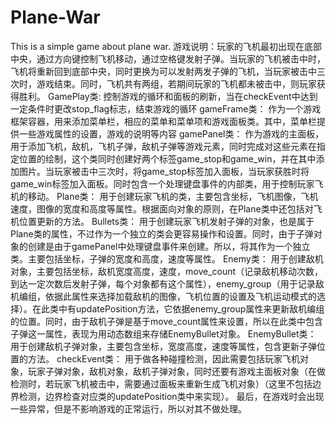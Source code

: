 # Plane-War
This is a simple game about plane war.
游戏说明：玩家的飞机最初出现在底部中央，通过方向键控制飞机移动，通过空格键发射子弹。当玩家的飞机被击中时，飞机将重新回到底部中央，同时更换为可以发射两发子弹的飞机，当玩家被击中三次时，游戏结束。同时，飞机共有两组，若期间玩家的飞机都未被击中，则玩家获得胜利。
GamePlay类:
控制游戏的循环和面板的刷新，当在checkEvent中达到一定条件时更改stop_flag标志，结束游戏的循环
gameFrame类：
作为一个游戏框架容器，用来添加菜单栏，相应的菜单和菜单项和游戏面板类。其中，菜单栏提供一些游戏属性的设置，游戏的说明等内容
gamePanel类：
作为游戏的主面板，用于添加飞机，敌机，飞机子弹，敌机子弹等游戏元素，同时完成对这些元素在指定位置的绘制，这个类同时创建好两个标签game_stop和game_win，并在其中添加图片。当玩家被击中三次时，将game_stop标签加入面板，当玩家获胜时将game_win标签加入面板。同时包含一个处理键盘事件的内部类，用于控制玩家飞机的移动。
Plane类：
用于创建玩家飞机的类，主要包含坐标，飞机图像，飞机速度，图像的宽度和高度等属性。根据面向对象的原则，在Plane类中还包括对飞机位置更新的方法。
Bullets类：
用于创建玩家飞机发射子弹的对象，也是属于Plane类的属性，不过作为一个独立的类会更容易操作和设置。同时，由于子弹对象的创建是由于gamePanel中处理键盘事件来创建。所以，将其作为一个独立类。主要包括坐标，子弹的宽度和高度，速度等属性。
Enemy类：
用于创建敌机对象，主要包括坐标，敌机宽度高度，速度，move_count（记录敌机移动次数，到达一定次数后发射子弹，每个对象都有这个属性），enemy_group（用于记录敌机编组，依据此属性来选择加载敌机的图像，飞机位置的设置及飞机运动模式的选择）。在此类中有updatePosition方法，它依据enemy_group属性来更新敌机编组的位置。同时，由于敌机子弹是基于move_count属性来设置，所以在此类中包含子弹这一属性，表现为用动态数组来存储EnemyBullet对象。
EnemyBullet类：
用于创建敌机子弹对象，主要包含坐标，宽度高度，速度等属性，包含更新子弹位置的方法。
checkEvent类：
用于做各种碰撞检测，因此需要包括玩家飞机对象，玩家子弹对象，敌机对象，敌机子弹对象，同时还要有游戏主面板对象（在做检测时，若玩家飞机被击中，需要通过面板来重新生成飞机对象）（这里不包括边界检测，边界检查对应类的updatePosition类中来实现）。
最后，在游戏时会出现一些异常，但是不影响游戏的正常运行，所以对其不做处理。
